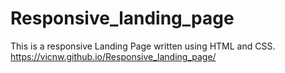 # Responsive_landing_page
This is a responsive Landing Page written using HTML and CSS.
https://vicnw.github.io/Responsive_landing_page/
